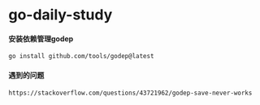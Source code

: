 # go-daily-study

#### 安装依赖管理godep
    go install github.com/tools/godep@latest


#### 遇到的问题
    https://stackoverflow.com/questions/43721962/godep-save-never-works